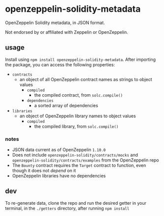 # openzeppelin-solidity-metadata
OpenZeppelin Solidity metadata, in JSON format.

Not endorsed by or affiliated with Zeppelin or OpenZeppelin.

## usage
Install using `npm install openzeppelin-solidity-metadata`. After importing the package, you can access the following properties:
- `contracts`
    - an object of all OpenZeppelin contract names as strings to object values
        - `compiled`
            - the compiled contract, from `solc.compile()`
        - `dependencies`
            - a sorted array of dependencies
- `libraries`
    - an object of OpenZeppelin library names to object values
        - `compiled`
            - the compiled library, from `solc.compile()`

### notes
- JSON data current as of OpenZeppelin `1.10.0`
- Does not include `openzeppelin-solidity/contracts/mocks` and `openzeppelin-solidity/contracts/examples` from the OpenZeppelin repo
- The `Bounty` contract requires the `Target` contract to function, even though it does not *depend* on it
- OpenZeppelin libraries have no dependencies

## dev
To re-generate data, clone the repo and run the desired getter in your terminal, in the `./getters` directory, after running `npm install`